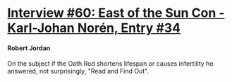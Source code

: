 # [Interview #60: East of the Sun Con - Karl-Johan Norén, Entry #34](https://www.theoryland.com/intvmain.php?i=60#34)

#### Robert Jordan

On the subject if the Oath Rod shortens lifespan or causes infertility he answered, not surprisingly, "Read and Find Out".

